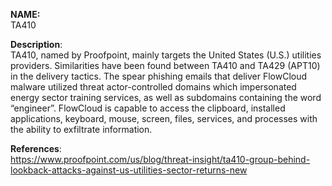 **NAME:**  
TA410
 

**Description**:   
TA410, named by Proofpoint, mainly targets the United States (U.S.) utilities providers. Similarities have been found between TA410 and TA429 (APT10) in the delivery tactics. The spear phishing emails that deliver FlowCloud malware utilized threat actor-controlled domains which impersonated energy sector training services, as well as subdomains containing the word “engineer”. FlowCloud is capable to access the clipboard, installed applications, keyboard, mouse, screen, files, services, and processes with the ability to exfiltrate information.

  
**References**:  
https://www.proofpoint.com/us/blog/threat-insight/ta410-group-behind-lookback-attacks-against-us-utilities-sector-returns-new 